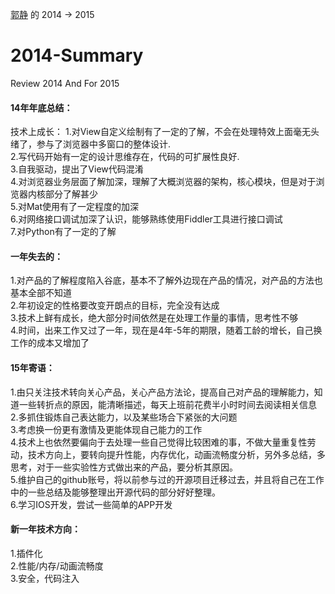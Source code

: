 [郭静](http://weibo.com/gjican) 的 2014 -> 2015
# 2014-Summary
Review 2014 And For 2015

#### 14年年底总结：
技术上成长：
1.对View自定义绘制有了一定的了解，不会在处理特效上面毫无头绪了，参与了浏览器中多窗口的整体设计.  
2.写代码开始有一定的设计思维存在，代码的可扩展性良好.  
3.自我驱动，提出了View代码混淆  
4.对浏览器业务层面了解加深，理解了大概浏览器的架构，核心模块，但是对于浏览器内核部分了解甚少  
5.对Mat使用有了一定程度的加深  
6.对网络接口调试加深了认识，能够熟练使用Fiddler工具进行接口调试  
7.对Python有了一定的了解  

#### 一年失去的：
1.对产品的了解程度陷入谷底，基本不了解外边现在产品的情况，对产品的方法也基本全部不知道  
2.年初设定的性格要改变开朗点的目标，完全没有达成  
3.技术上鲜有成长，绝大部分时间依然是在处理工作量的事情，思考性不够  
4.时间，出来工作又过了一年，现在是4年-5年的期限，随着工龄的增长，自己换工作的成本又增加了  

#### 15年寄语：
1.由只关注技术转向关心产品，关心产品方法论，提高自己对产品的理解能力，知道一些转折点的原因，能清晰描述，每天上班前花费半小时时间去阅读相关信息  
2.多抓住锻炼自己表达能力，以及某些场合下紧张的大问题  
3.考虑换一份更有激情及更能体现自己能力的工作  
4.技术上也依然要偏向于去处理一些自己觉得比较困难的事，不做大量重复性劳动，技术方向上，要转向提升性能，内存优化，动画流畅度分析，另外多总结，多思考，对于一些实验性方式做出来的产品，要分析其原因。  
5.维护自己的github账号，将以前参与过的开源项目迁移过去，并且将自己在工作中的一些总结及能够整理出开源代码的部分好好整理。  
6.学习IOS开发，尝试一些简单的APP开发  

#### 新一年技术方向：
1.插件化  
2.性能/内存/动画流畅度  
3.安全，代码注入  
